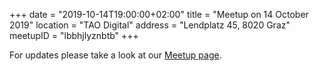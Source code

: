 +++
date = "2019-10-14T19:00:00+02:00"
title = "Meetup on 14 October 2019"
location = "TAO Digital"
address = "Lendplatz 45, 8020 Graz"
meetupID = "lbbhjlyznbtb"
+++

For updates please take a look at our
[Meetup page](https://www.meetup.com/Graz-Open-Source-Meetup/events/lbbhjlyznbtb/).

